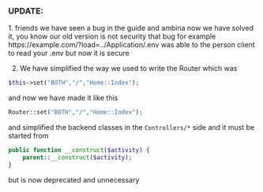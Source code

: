 <h3> UPDATE: </h3>
1. friends we have seen a bug in the guide and ambina now we have solved it, 
   you know our old version is not security that bug for example 
   https://example.com/?load=../Application/.env
   was able to the person client to read your .env but now it is secure 

2. We have simplified the way we used to write the Router which was 
```php
$this->set("BOTH","/","Home::Index");
```
and now we have made it like this
```php
Router::set("BOTH","/","Home::Index");
```
and simplified the backend classes in the `Controllers/*` side and it must be started from

```php
public function __construct($activity) {
    parent::__construct($activity);
}
```
but is now deprecated and unnecessary